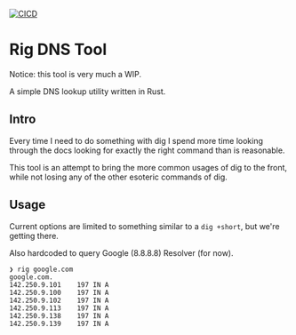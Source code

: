  [![CICD](https://gitlab.parker.systems/drew/rig-dns-tool/badges/main/pipeline.svg)](https://gitlab.parker.systems/drew/rig-dns-tool/-/commits/main) 

# Rig DNS Tool

Notice: this tool is very much a WIP.

A simple DNS lookup utility written in Rust.

## Intro
Every time I need to do something with dig I spend more time looking through the docs looking for exactly the right command than is reasonable.

This tool is an attempt to bring the more common usages of dig to the front, while not losing any of the other esoteric commands of dig.

## Usage
Current options are limited to something similar to a `dig +short`, but we're getting there.

Also hardcoded to query Google (8.8.8.8) Resolver (for now).

```
❯ rig google.com
google.com.
142.250.9.101    197 IN A
142.250.9.100    197 IN A
142.250.9.102    197 IN A
142.250.9.113    197 IN A
142.250.9.138    197 IN A
142.250.9.139    197 IN A
```